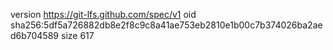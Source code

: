 version https://git-lfs.github.com/spec/v1
oid sha256:5df5a726882db8e2f8c9c8a41ae753eb2810e1b00c7b374026ba2aed6b704589
size 617
